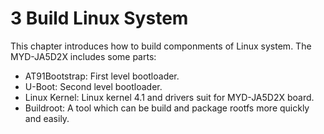 # 3 Build Linux System

This chapter introduces how to build componments of Linux system. The MYD-JA5D2X includes some parts:

* AT91Bootstrap: First level bootloader.
* U-Boot: Second level bootloader.
* Linux Kernel: Linux kernel 4.1 and drivers suit for MYD-JA5D2X board.
* Buildroot: A tool which can be build and package rootfs more quickly and easily.
